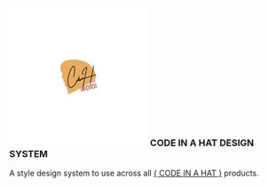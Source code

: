 ### ![](https://github.com/codeinahat/design.system/blob/master/logo.png) CODE IN A HAT DESIGN SYSTEM

A style design system to use across all [{ CODE IN A HAT }](https://github.com/codeinahat) products.
